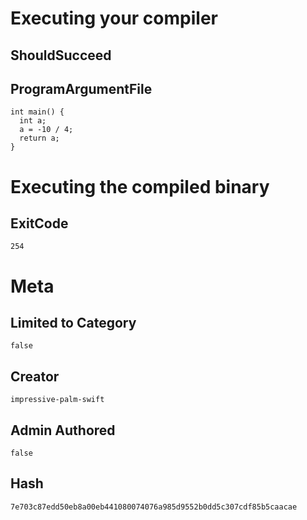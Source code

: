 # Executing your compiler

## ShouldSucceed

## ProgramArgumentFile

```
int main() {
  int a;
  a = -10 / 4;
  return a;
}
```

# Executing the compiled binary

## ExitCode

```
254
```

# Meta

## Limited to Category

```
false
```

## Creator

```
impressive-palm-swift
```

## Admin Authored

```
false
```

## Hash

```
7e703c87edd50eb8a00eb441080074076a985d9552b0dd5c307cdf85b5caacae
```
